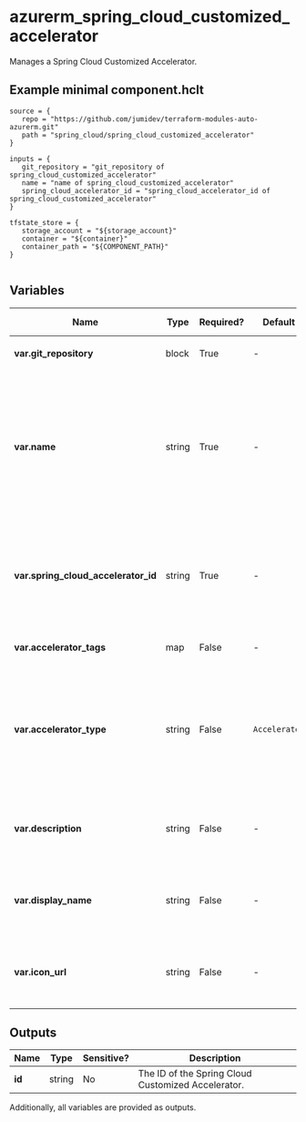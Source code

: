 # azurerm_spring_cloud_customized_accelerator

Manages a Spring Cloud Customized Accelerator.

## Example minimal component.hclt

```hcl
source = {
   repo = "https://github.com/jumidev/terraform-modules-auto-azurerm.git" 
   path = "spring_cloud/spring_cloud_customized_accelerator" 
}

inputs = {
   git_repository = "git_repository of spring_cloud_customized_accelerator" 
   name = "name of spring_cloud_customized_accelerator" 
   spring_cloud_accelerator_id = "spring_cloud_accelerator_id of spring_cloud_customized_accelerator" 
}

tfstate_store = {
   storage_account = "${storage_account}" 
   container = "${container}" 
   container_path = "${COMPONENT_PATH}" 
}


```

## Variables

| Name | Type | Required? |  Default  |  possible values |  Description |
| ---- | ---- | --------- |  ----------- | ----------- | ----------- |
| **var.git_repository** | block | True | -  |  -  |  A `git_repository` block. | 
| **var.name** | string | True | -  |  -  |  The name which should be used for this Spring Cloud Customized Accelerator. Changing this forces a new Spring Cloud Customized Accelerator to be created. | 
| **var.spring_cloud_accelerator_id** | string | True | -  |  -  |  The ID of the Spring Cloud Accelerator. Changing this forces a new Spring Cloud Customized Accelerator to be created. | 
| **var.accelerator_tags** | map | False | -  |  -  |  Specifies a list of accelerator tags. | 
| **var.accelerator_type** | string | False | `Accelerator`  |  `Accelerator`, `Fragment`  |  Specifies the type of the Spring Cloud Customized Accelerator. Possible values are `Accelerator` and `Fragment`. Defaults to `Accelerator`. | 
| **var.description** | string | False | -  |  -  |  Specifies the description of the Spring Cloud Customized Accelerator. | 
| **var.display_name** | string | False | -  |  -  |  Specifies the display name of the Spring Cloud Customized Accelerator.. | 
| **var.icon_url** | string | False | -  |  -  |  Specifies the icon URL of the Spring Cloud Customized Accelerator.. | 



## Outputs

| Name | Type | Sensitive? | Description |
| ---- | ---- | --------- | --------- |
| **id** | string | No  | The ID of the Spring Cloud Customized Accelerator. | 

Additionally, all variables are provided as outputs.
